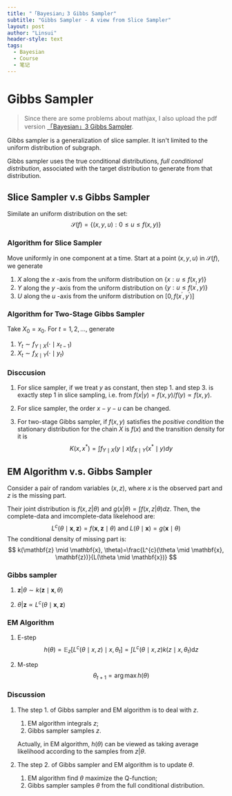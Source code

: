 ```yaml
---
title: "「Bayesian」3 Gibbs Sampler"
subtitle: "Gibbs Sampler - A view from Slice Sampler"
layout: post
author: "Linsui"
header-style: text
tags:
  - Bayesian
  - Course
  - 笔记
---
```


# Gibbs Sampler

> Since there are some problems about mathjax, I also upload the pdf version <a href="https://denglinsui.github.io/reading-note/pdf/Bayesian/03.pdf" target="_blank">「Bayesian」3 Gibbs Sampler</a>.

Gibbs sampler is a generalization of slice sampler. It isn't limited to the uniform distribution of subgraph. 

Gibbs sampler uses the true conditional distributions, *full conditional distribution*, associated with the target distribution to generate from that distribution.

## Slice Sampler v.s Gibbs Sampler

Similate an uniform distribution on the set:
$$
\mathscr{S}(f)=\{(x, y, u): 0 \leq u \leq f(x, y)\}
$$

### Algorithm for Slice Sampler

Move uniformly in one component at a time. Start at a point $(x, y, u)$ in $\mathcal{S}(f)$, we generate  

1. $X$ along the $x$ -axis from the uniform distribution on $\lbrace x: u \leq f(x, y)\rbrace$
2. $Y$ along the $y$ -axis from the uniform distribution on $\lbrace y: u \leq f\left(x^{\prime}, y\right)\rbrace$
3. $U$ along the $u$ -axis from the uniform distribution on $\left[0, f\left(x^{\prime}, y^{\prime}\right)\right]$

### Algorithm for Two-Stage Gibbs Sampler

Take $X_{0}=x_{0}$. For $t=1,2, \ldots,$ generate

1. $Y_{t} \sim f_{Y \mid X}\left(\cdot \mid x_{t-1}\right)$
2. $X_{t} \sim f_{X \mid Y}\left(\cdot \mid y_{t}\right)$

### Disccusion

1. For slice sampler, if we treat $y$ as constant, then step 1. and step 3. is exactly step 1 in slice sampling, i.e. from $f(x\vert y)=f(x,y)/f(y)\propto f(x,y)$.

2. For slice sampler, the order $x-y-u$ can be changed.

3. For two-stage Gibbs sampler, if $f(x,y)$ satisfies the *positive condition* the stationary distribution for the chain $X$ is $f(x)$ and the transition density for it is
   $$
   K\left(x, x^{*}\right)=\int f_{Y \mid X}(y \mid x) f_{X \mid Y}\left(x^{*} \mid y\right) d y
   $$

## EM Algorithm v.s. Gibbs Sampler

Consider a pair of random variables $(x,z)$, where $x$ is the observed part and $z$ is the missing part. 

Their joint distribution is $f(x,z\vert \theta)$ and $g(x\vert \theta)=\int f(x,z\vert \theta)dz$. Then, the complete-data and imcomplete-data likelehood are:
$$
L^{c}(\theta \mid \mathbf{x}, \mathbf{z})=f(\mathbf{x}, \mathbf{z} \mid \theta) \text { and } L(\theta \mid \mathbf{x})=g(\mathbf{x} \mid \theta)
$$
 The conditional density of missing part is:
$$
k(\mathbf{z} \mid \mathbf{x}, \theta)=\frac{L^{c}(\theta \mid \mathbf{x}, \mathbf{z})}{L(\theta \mid \mathbf{x})}
$$

### Gibbs sampler

1. $\mathbf{z}\vert \theta \sim k(\mathbf{z} \mid \mathbf{x}, \theta)$

2. $\theta\vert \mathbf{z} \propto L^{c}(\theta \mid \mathbf{x}, \mathbf{z})$

### EM Algorithm

1. E-step
   $$
   h(\theta)=\mathbb{E}_{z}\left[L^{c}(\theta \mid x, z) \mid x, \theta_{t}\right]=\int L^{c}(\theta \mid x, z) k\left(z \mid x, \theta_{t}\right) \mathrm{d} z
   $$

2. M-step
   $$
   \theta_{t+1}=\arg \max h(\theta)
   $$

### Discussion

1. The step 1. of Gibbs sampler and EM algorithm is to deal with $z$. 

   1. EM algorithm integrals $z$;
   2. Gibbs sampler samples $z$.

   Actually, in EM algorithm, $h(\theta)$ can be viewed as taking average likelihood according to the samples from $z\vert \theta$.

2. The step 2. of Gibbs sampler and EM algorithm is to update $\theta$. 

   1. EM algorithm find $\theta$ maximize the Q-function;
   2. Gibbs sampler samples $\theta$ from the full conditional distribution.